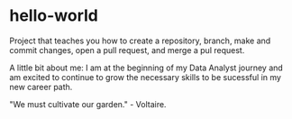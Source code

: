 # hello-world
Project that teaches you how to create a repository, branch, make and commit changes, open a pull request, and merge a pul request.

A little bit about me:
I am at the beginning of my Data Analyst journey and am excited to continue to grow the necessary skills to be sucessful in my new career path. 

"We must cultivate our garden." - Voltaire.
